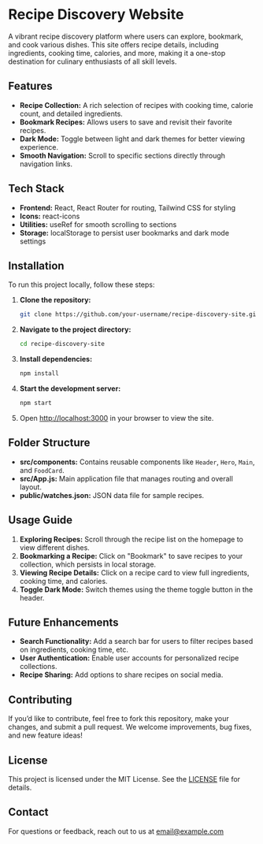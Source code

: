 # Recipe Discovery Website

A vibrant recipe discovery platform where users can explore, bookmark, and cook various dishes. This site offers recipe details, including ingredients, cooking time, calories, and more, making it a one-stop destination for culinary enthusiasts of all skill levels.

## Features

- **Recipe Collection:** A rich selection of recipes with cooking time, calorie count, and detailed ingredients.
- **Bookmark Recipes:** Allows users to save and revisit their favorite recipes.
- **Dark Mode:** Toggle between light and dark themes for better viewing experience.
- **Smooth Navigation:** Scroll to specific sections directly through navigation links.
  
## Tech Stack

- **Frontend:** React, React Router for routing, Tailwind CSS for styling
- **Icons:** react-icons
- **Utilities:** useRef for smooth scrolling to sections
- **Storage:** localStorage to persist user bookmarks and dark mode settings

## Installation

To run this project locally, follow these steps:

1. **Clone the repository:**
   ```bash
   git clone https://github.com/your-username/recipe-discovery-site.git
   ```
   
2. **Navigate to the project directory:**
   ```bash
   cd recipe-discovery-site
   ```
   
3. **Install dependencies:**
   ```bash
   npm install
   ```
   
4. **Start the development server:**
   ```bash
   npm start
   ```

5. Open [http://localhost:3000](http://localhost:3000) in your browser to view the site.

## Folder Structure

- **src/components:** Contains reusable components like `Header`, `Hero`, `Main`, and `FoodCard`.
- **src/App.js:** Main application file that manages routing and overall layout.
- **public/watches.json:** JSON data file for sample recipes.
  
## Usage Guide

1. **Exploring Recipes:** Scroll through the recipe list on the homepage to view different dishes.
2. **Bookmarking a Recipe:** Click on "Bookmark" to save recipes to your collection, which persists in local storage.
3. **Viewing Recipe Details:** Click on a recipe card to view full ingredients, cooking time, and calories.
4. **Toggle Dark Mode:** Switch themes using the theme toggle button in the header.

## Future Enhancements

- **Search Functionality:** Add a search bar for users to filter recipes based on ingredients, cooking time, etc.
- **User Authentication:** Enable user accounts for personalized recipe collections.
- **Recipe Sharing:** Add options to share recipes on social media.
  
## Contributing

If you’d like to contribute, feel free to fork this repository, make your changes, and submit a pull request. We welcome improvements, bug fixes, and new feature ideas!

## License

This project is licensed under the MIT License. See the [LICENSE](LICENSE) file for details.

## Contact

For questions or feedback, reach out to us at [email@example.com](mailto:email@example.com)
